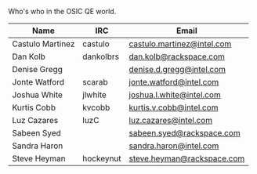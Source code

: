 Who's who in the OSIC QE world.

| Name              | IRC       | Email                      |
|-------------------|-----------|----------------------------|
| Castulo Martinez  | castulo   | castulo.martinez@intel.com |
| Dan Kolb          | dankolbrs | dan.kolb@rackspace.com     |
| Denise Gregg      |           | denise.d.gregg@intel.com   |
| Jonte Watford     | scarab    | jonte.watford@intel.com    |
| Joshua White      | jlwhite   | joshua.l.white@intel.com   |
| Kurtis Cobb       | kvcobb    | kurtis.v.cobb@intel.com    |
| Luz Cazares       | luzC      | luz.cazares@intel.com      |
| Sabeen Syed       |           | sabeen.syed@rackspace.com  |
| Sandra Haron      |           | sandra.haron@intel.com     |
| Steve Heyman      | hockeynut | steve.heyman@rackspace.com |
